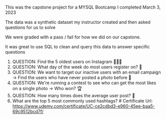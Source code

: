 This was the capstone project for a MYSQL Bootcamp I completed March 3, 2023

The data was a synthetic dataset my instructor created and then asked questions for us to solve

We were graded with a pass / fail for how we did on our capstone.

It was great to use SQL to clean and query this data to answer specific questions

1. QUESTION: Find the 5 oldest users on Instagram 👨🏼‍🦳
2. QUESTION: What day of the week do most users register on? 📱
3. QUESTION: We want to target our inactive users with an email campaign -> Find the users who have never posted a photo before 🤳
4. QUESTION: We're running a contest to see who can get the most likes on a single photo -> Who won? 🏆
5. QUESTION: How many times does the average user post? 🤳
6. What are the top 5 most commonly used hashtags? #
Certificate Url: https://www.udemy.com/certificate/UC-ce2cdbd3-e960-45ee-baa5-69c9512bcd7f/
